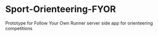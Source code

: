 Sport-Orienteering-FYOR
=======================

Prototype for Follow Your Own Runner server side app for orienteering competitions
